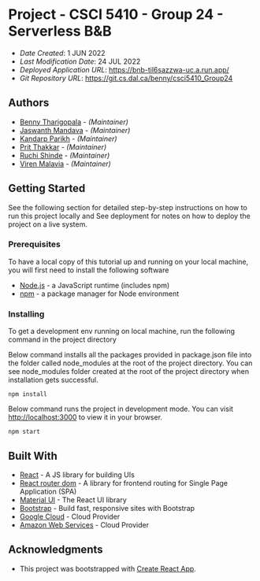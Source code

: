 # Project - CSCI 5410 - Group 24 - Serverless B&B

- _Date Created_: 1 JUN 2022
- _Last Modification Date_: 24 JUL 2022
- _Deployed Application URL_: <https://bnb-til6sazzwa-uc.a.run.app/>
- _Git Repository URL_: <https://git.cs.dal.ca/benny/csci5410_Group24>

## Authors

- [Benny Tharigopala](Benny.Daniel@dal.ca) - _(Maintainer)_
- [Jaswanth Mandava](Js402569@dal.ca) - _(Maintainer)_
- [Kandarp Parikh](kandarp.parikh@dal.ca) - _(Maintainer)_
- [Prit Thakkar](prit.thakkar@dal.ca) - _(Maintainer)_
- [Ruchi Shinde](rc382783@dal.ca) - _(Maintainer)_
- [Viren Malavia](viren.malavia@dal.ca) - _(Maintainer)_

## Getting Started

See the following section for detailed step-by-step instructions on how to run this project locally and See deployment for notes on how to deploy the project on a live system.

### Prerequisites

To have a local copy of this tutorial up and running on your local machine, you will first need to install the following software

- [Node.js](https://nodejs.org/en/) - a JavaScript runtime (includes npm)
- [npm](https://docs.npmjs.com/about-npm) - a package manager for Node environment

### Installing

To get a development env running on local machine, run the following command in the project directory

Below command installs all the packages provided in package.json file into the folder called node_modules at the root of the project directory. You can see node_modules folder created at the root of the project directory when installation gets successful.

```
npm install
```

Below command runs the project in development mode. You can visit [http://localhost:3000](http://localhost:3000) to view it in your browser.

```
npm start
```

## Built With

- [React](https://reactjs.org/docs/getting-started.html) - A JS library for building UIs
- [React router dom](https://reactrouter.com/docs/en/v6/getting-started/installation) - A library for frontend routing for Single Page Application (SPA)
- [Material UI](https://mui.com/getting-started/installation/) - The React UI library
- [Bootstrap](https://getbootstrap.com/) - Build fast, responsive sites with Bootstrap
- [Google Cloud](https://cloud.google.com/) - Cloud Provider
- [Amazon Web Services](https://aws.amazon.com/) - Cloud Provider


## Acknowledgments

- This project was bootstrapped with [Create React App](https://github.com/facebook/create-react-app).
